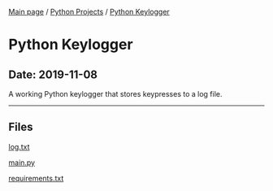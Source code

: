 [Main page](/) / [Python Projects](/python) / [Python Keylogger](/python/2019-11-08_Python_Keylogger)

# Python Keylogger

## Date: 2019-11-08

A working Python keylogger that stores keypresses to a log file.

-----

## Files

[log.txt](log.txt)

[main.py](main.py)

[requirements.txt](requirements.txt)